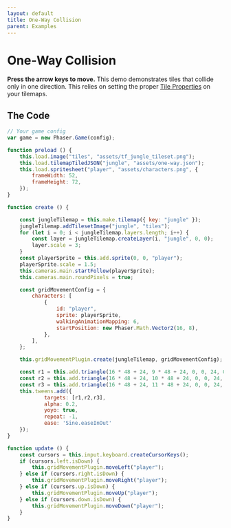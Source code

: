 ```yaml
---
layout: default
title: One-Way Collision
parent: Examples
---
```


# One-Way Collision
**Press the arrow keys to move.** This demo demonstrates tiles that collide only in one direction. This relies on setting the proper [Tile Properties](../usage/tile-properties) on your tilemaps.

<div id="game"></div>

<script src="js/phaser.min.js"></script>
<script src="js/pgmp.min.js"></script>
<script src="js/getBasicConfig.js"></script>

<script>
    const config = getBasicConfig(preload, create, update);
    var game = new Phaser.Game(config);

    function preload () {
        this.load.image("tiles", "assets/tf_jungle_tileset.png");
        this.load.tilemapTiledJSON("jungle", "assets/one-way.json");
        this.load.spritesheet("player", "assets/characters.png", {
            frameWidth: 52,
            frameHeight: 72,
        });
    }

    function create () {

        const jungleTilemap = this.make.tilemap({ key: "jungle" });
        jungleTilemap.addTilesetImage("jungle", "tiles");
        for (let i = 0; i < jungleTilemap.layers.length; i++) {
            const layer = jungleTilemap.createLayer(i, "jungle", 0, 0);
            layer.scale = 3;
        }
        const playerSprite = this.add.sprite(0, 0, "player");
        playerSprite.scale = 1.5;
        this.cameras.main.startFollow(playerSprite);
        this.cameras.main.roundPixels = true;

        const gridMovementConfig = {
            characters: [
                {
                    id: "player",
                    sprite: playerSprite,
                    walkingAnimationMapping: 6,
                    startPosition: new Phaser.Math.Vector2(16, 8),
                },
            ],
        };

        this.gridMovementPlugin.create(jungleTilemap, gridMovementConfig);

        const r1 = this.add.triangle(16 * 48 + 24, 9 * 48 + 24, 0, 0, 24, 0, 12, 24, 0xffffff);
        const r2 = this.add.triangle(16 * 48 + 24, 10 * 48 + 24, 0, 0, 24, 0, 12, 24, 0xffffff);
        const r3 = this.add.triangle(16 * 48 + 24, 11 * 48 + 24, 0, 0, 24, 0, 12, 24, 0xffffff);
        this.tweens.add({
                targets: [r1,r2,r3],
                alpha: 0.2,
                yoyo: true,
                repeat: -1,
                ease: 'Sine.easeInOut'
        });
    }

    function update () {
        const cursors = this.input.keyboard.createCursorKeys();
        if (cursors.left.isDown) {
            this.gridMovementPlugin.moveLeft("player");
        } else if (cursors.right.isDown) {
            this.gridMovementPlugin.moveRight("player");
        } else if (cursors.up.isDown) {
            this.gridMovementPlugin.moveUp("player");
        } else if (cursors.down.isDown) {
            this.gridMovementPlugin.moveDown("player");
        }
    }
</script>

## The Code
```javascript
// Your game config
var game = new Phaser.Game(config);

function preload () {
    this.load.image("tiles", "assets/tf_jungle_tileset.png");
    this.load.tilemapTiledJSON("jungle", "assets/one-way.json");
    this.load.spritesheet("player", "assets/characters.png", {
        frameWidth: 52,
        frameHeight: 72,
    });
}

function create () {

    const jungleTilemap = this.make.tilemap({ key: "jungle" });
    jungleTilemap.addTilesetImage("jungle", "tiles");
    for (let i = 0; i < jungleTilemap.layers.length; i++) {
        const layer = jungleTilemap.createLayer(i, "jungle", 0, 0);
        layer.scale = 3;
    }
    const playerSprite = this.add.sprite(0, 0, "player");
    playerSprite.scale = 1.5;
    this.cameras.main.startFollow(playerSprite);
    this.cameras.main.roundPixels = true;

    const gridMovementConfig = {
        characters: [
            {
                id: "player",
                sprite: playerSprite,
                walkingAnimationMapping: 6,
                startPosition: new Phaser.Math.Vector2(16, 8),
            },
        ],
    };

    this.gridMovementPlugin.create(jungleTilemap, gridMovementConfig);

    const r1 = this.add.triangle(16 * 48 + 24, 9 * 48 + 24, 0, 0, 24, 0, 12, 24, 0xffffff);
    const r2 = this.add.triangle(16 * 48 + 24, 10 * 48 + 24, 0, 0, 24, 0, 12, 24, 0xffffff);
    const r3 = this.add.triangle(16 * 48 + 24, 11 * 48 + 24, 0, 0, 24, 0, 12, 24, 0xffffff);
    this.tweens.add({
            targets: [r1,r2,r3],
            alpha: 0.2,
            yoyo: true,
            repeat: -1,
            ease: 'Sine.easeInOut'
    });
}

function update () {
    const cursors = this.input.keyboard.createCursorKeys();
    if (cursors.left.isDown) {
        this.gridMovementPlugin.moveLeft("player");
    } else if (cursors.right.isDown) {
        this.gridMovementPlugin.moveRight("player");
    } else if (cursors.up.isDown) {
        this.gridMovementPlugin.moveUp("player");
    } else if (cursors.down.isDown) {
        this.gridMovementPlugin.moveDown("player");
    }
}
```
